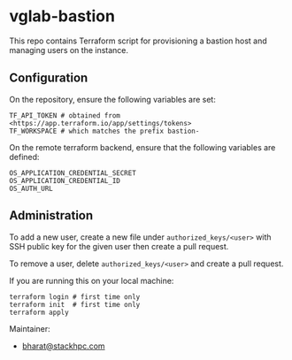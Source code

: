 vglab-bastion
=============

This repo contains Terraform script for provisioning a bastion host and
managing users on the instance.

Configuration
-------------

On the repository, ensure the following variables are set:

    TF_API_TOKEN # obtained from <https://app.terraform.io/app/settings/tokens>
    TF_WORKSPACE # which matches the prefix bastion-

On the remote terraform backend, ensure that the following variables are defined:

    OS_APPLICATION_CREDENTIAL_SECRET
    OS_APPLICATION_CREDENTIAL_ID
    OS_AUTH_URL

Administration
--------------

To add a new user, create a new file under `authorized_keys/<user>` with SSH
public key for the given user then create a pull request.

To remove a user, delete `authorized_keys/<user>` and create a pull request.

If you are running this on your local machine:

    terraform login # first time only
    terraform init  # first time only
    terraform apply

Maintainer:
- bharat@stackhpc.com
